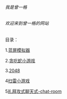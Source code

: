 ###### 我是曾一格

###### 欢迎来到曾一格的网站 

目录：

1.[蓝屏模拟器](https://zengyige7760.github.io/windows10blue) 

2.[贪吃蛇小游戏](https://zengyige7760.github.io/tanchishe)

3.[2048](https://zengyige7760.github.io/2048)

4[扫雷小游戏](https://zengyige7760.github.io/saolei)

5[礼拜攻式聊天式-chat-room](https://zengyige7760.github.io/chat-room)
